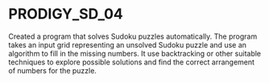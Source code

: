 # PRODIGY_SD_04
Created a program that solves Sudoku puzzles automatically. The program takes an input grid representing an unsolved Sudoku puzzle and use an algorithm to fill in the missing numbers.  It use backtracking or other suitable techniques to explore possible solutions and find the correct arrangement of numbers for the puzzle.
